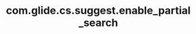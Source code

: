 ---
layout: page
title: com.glide.cs.suggest.enable_partial_search
description: ""
value: "false"
---